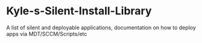 # Kyle-s-Silent-Install-Library
A list of silent and deployable applications, documentation on how to deploy apps via MDT/SCCM/Scripts/etc
